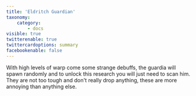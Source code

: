 ```yaml
---
title: 'Eldritch Guardian'
taxonomy:
    category:
        - docs
visible: true
twitterenable: true
twittercardoptions: summary
facebookenable: false
---
```


With high levels of warp come some strange debuffs, the guardia will spawn randomly and to unlock this research you will just need to scan him. They are not too tough and don't really drop anything, these are more annoying than anything else.